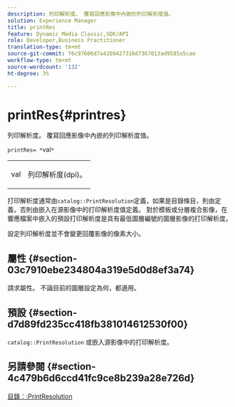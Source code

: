 ```yaml
---
description: 列印解析度。 覆寫回應影像中內嵌的列印解析度值。
solution: Experience Manager
title: printRes
feature: Dynamic Media Classic,SDK/API
role: Developer,Business Practitioner
translation-type: tm+mt
source-git-commit: f6c97606d7a4209427316d7367013ad9585a5cae
workflow-type: tm+mt
source-wordcount: '132'
ht-degree: 3%

---
```



# printRes{#printres}

列印解析度。 覆寫回應影像中內嵌的列印解析度值。

`printRes= *`val`*`

<table id="simpletable_85C271760AE5466C96115027E6511559"> 
 <tr class="strow"> 
  <td class="stentry"> <p><span class="varname"> val</span> </p> </td> 
  <td class="stentry"> <p>列印解析度(dpi)。 </p></td> 
 </tr> 
</table>

打印解析度通常由`catalog::PrintResolution`定義，如果是目錄條目，則由定義，否則由嵌入在源影像中的打印解析度值定義。 對於模板或分層複合影像，在響應檔案中嵌入的預設打印解析度是具有最低圖層編號的圖層影像的打印解析度。

設定列印解析度並不會變更回覆影像的像素大小。

## 屬性 {#section-03c7910ebe234804a319e5d0d8ef3a74}

請求屬性。 不論目前的圖層設定為何，都適用。

## 預設 {#section-d7d89fd235cc418fb381014612530f00}

`catalog::PrintResolution` 或嵌入源影像中的打印解析度。

## 另請參閱 {#section-4c479b6d6ccd41fc9ce8b239a28e726d}

[目錄：:PrintResolution](../../../../../is-api/image-catalog/image-serving-api-ref/c-image-catalog-reference/c-image-svg-data-reference/c-image-data-reference/r-printresolution-cat.md#reference-4ebb2e136995470b84b7c5e10cb8e5f5)
